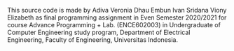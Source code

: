 This source code is made by 
Adiva Veronia
Dhau Embun
Ivan Sridana
Viony Elizabeth
as final programming assignment in Even Semester 2020/2021 for course Advance Programming + Lab. (ENCE602003) in Undergraduate of Computer Engineering study program, Department of Electrical Engineering, Faculty of Engineering, Universitas Indonesia.
